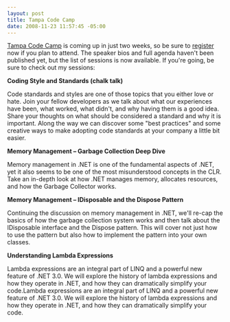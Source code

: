 ```yaml
---
layout: post
title: Tampa Code Camp
date: 2008-11-23 11:57:45 -05:00
---
```


[Tampa Code Camp](http://www.tampacodecamp.com/) is coming up in just two weeks, so be sure to [register](http://www.clicktoattend.com/?id=132006) now if you plan to attend. The speaker bios and full agenda haven't been published yet, but the list of sessions is now available. If you're going, be sure to check out my sessions:

**Coding Style and Standards (chalk talk)**

Code standards and styles are one of those topics that you either love or hate. Join your fellow developers as we talk about what our experiences have been, what worked, what didn't, and why having them is a good idea. Share your thoughts on what should be considered a standard and why it is important. Along the way we can discover some "best practices" and some creative ways to make adopting code standards at your company a little bit easier.

**Memory Management – Garbage Collection Deep Dive**

Memory management in .NET is one of the fundamental aspects of .NET, yet it also seems to be one of the most misunderstood concepts in the CLR. Take an in-depth look at how .NET manages memory, allocates resources, and how the Garbage Collector works.

**Memory Management – IDisposable and the Dispose Pattern**

Continuing the discussion on memory management in .NET, we'll re-cap the basics of how the garbage collection system works and then talk about the IDisposable interface and the Dispose pattern. This will cover not just how to use the pattern but also how to implement the pattern into your own classes.

**Understanding Lambda Expressions**

Lambda expressions are an integral part of LINQ and a powerful new feature of .NET 3.0. We will explore the history of lambda expressions and how they operate in .NET, and how they can dramatically simplify your code.Lambda expressions are an integral part of LINQ and a powerful new feature of .NET 3.0. We will explore the history of lambda expressions and how they operate in .NET, and how they can dramatically simplify your code.
